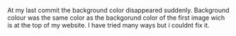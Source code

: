 At my last commit the background color disappeared suddenly. Background colour was the same color as the backgorund color of the first image wich is at the top of my website. I have tried many ways but i couldnt fix it. 
